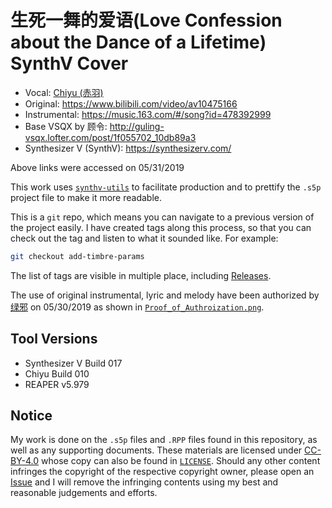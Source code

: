 # 生死一舞的爱语(Love Confession about the Dance of a Lifetime) SynthV Cover

* Vocal: [Chiyu (赤羽)](https://synthv.fandom.com/wiki/Chiyu)
* Original: https://www.bilibili.com/video/av10475166
* Instrumental: https://music.163.com/#/song?id=478392999
* Base VSQX by 顾令: http://guling-vsqx.lofter.com/post/1f055702_10db89a3
* Synthesizer V (SynthV): https://synthesizerv.com/

Above links were accessed on 05/31/2019

This work uses [`synthv-utils`](https://github.com/iluminar-yi/synthv-utils) to facilitate production and
to prettify the `.s5p` project file to make it more readable.

This is a `git` repo, which means you can navigate to a previous version of the project easily.
I have created tags along this process, so that you can check out the tag and listen to what it sounded like.
For example:
```bash
git checkout add-timbre-params
```
The list of tags are visible in multiple place, including 
[Releases](https://github.com/iluminar-yi/love-confession-about-the-dance-of-a-lifetime-synthv-cover/releases).

The use of original instrumental, lyric and melody have been authorized by [绿邪](https://www.weibo.com/aiily) on 05/30/2019
as shown in [`Proof_of_Authroization.png`](/Proof_of_Authroization.png).

## Tool Versions
* Synthesizer V Build 017
* Chiyu Build 010
* REAPER v5.979

## Notice
My work is done on the `.s5p` files and `.RPP` files found in this repository,
as well as any supporting documents. These materials are licensed under [CC-BY-4.0](https://creativecommons.org/licenses/by-sa/4.0/)
whose copy can also be found in [`LICENSE`](/LICENSE). Should any other content infringes the copyright of the respective copyright owner,
please open an [Issue](https://github.com/iluminar-yi/love-confession-about-the-dance-of-a-lifetime-synthv-cover/issues) and I will remove the 
infringing contents using my best and reasonable judgements and efforts.
